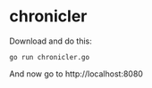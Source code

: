 chronicler
==========

Download and do this:

```
go run chronicler.go
```

And now go to http://localhost:8080

